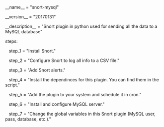 <p>__name__ = "snort-mysql"</p>
<p>__version__ = "20170131"</p>
<p>__description__ = "Snort plugin in python used for sending all the data to a MySQL database"</p>
<p>steps:</p>
<p>&nbsp;&nbsp; step_1 = "Install Snort."</p>
<p>&nbsp;&nbsp; step_2 = "Configure Snort to log all info to a CSV file."</p>
<p>&nbsp;&nbsp; step_3 = "Add Snort alerts."</p>
<p>&nbsp;&nbsp; step_4 = "Install the dependinces for this plugin. You can find them in the script."</p>
<p>&nbsp;&nbsp; step_5 = "Add the plugin to your system and schedule it in cron."</p>
<p>&nbsp;&nbsp; step_6 = "Install and configure MySQL server."</p>
<p>&nbsp;&nbsp; step_7 = "Change the global variables in this Snort plugin (MySQL user, pass, database, etc.)."</p>
